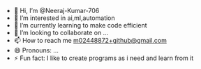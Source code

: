 - 👋 Hi, I’m @Neeraj-Kumar-706
- 👀 I’m interested in ai,ml,automation 
- 🌱 I’m currently learning to make code efficient
- 💞️ I’m looking to collaborate on ...
- 📫 How to reach me m02448872+github@gmail.com
- 😄 Pronouns: ...
- ⚡ Fun fact: I like to create programs as i need and learn from it

<!---
Neeraj-Kumar-706/Neeraj-Kumar-706 is a ✨ special ✨ repository because its `README.md` (this file) appears on your GitHub profile.
You can click the Preview link to take a look at your changes.
--->
